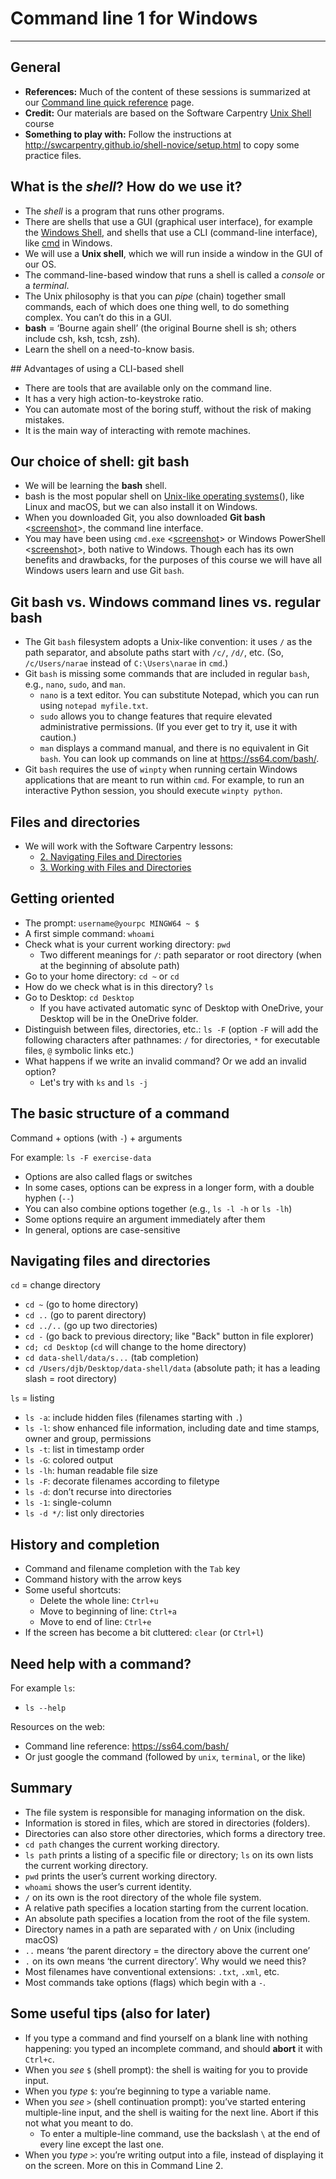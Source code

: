 # Command line 1 for Windows
____

## General

* **References:** Much of the content of these sessions is summarized at our [Command line quick reference](command_resources.md) page.
* **Credit:** Our materials are based on the Software Carpentry [Unix Shell](http://swcarpentry.github.io/shell-novice/) course
* **Something to play with:** Follow the instructions at <http://swcarpentry.github.io/shell-novice/setup.html> to copy some practice files.	

## What is the *shell*? How do we use it?

* The *shell* is a program that runs other programs. <!-- The shell is still a program, which takes input and gives output. The input is a command, though, so it seems as though we’re doing something different. In reality, using command line is no different than using any other program.-->
* There are shells that use a GUI (graphical user interface), for example the [Windows Shell](https://docs.microsoft.com/en-us/windows/win32/shell/shell-entry), and shells that use a CLI (command-line interface), like [cmd](https://en.wikipedia.org/wiki/Cmd.exe) in Windows. <!-- What is important to know is that the shell is the outermost layer around the operating system, and there is no one-to-one correspondence between an OS and a shell, although some shells are typically made for a specific OS. In Windows, for example, there are two CLI-based shells that come preinstalled, i.e. cmd and PowerShell, and others can be installed afterwards. -->
* We will use a **Unix shell**, which we will run inside a window in the GUI of our OS. <!-- macOS and Linux are Unix-like OS's, and come with a Unix shell preinstalled; but we can install one in Windows too. -->
* The command-line-based window that runs a shell is called a *console* or a *terminal*.
* The Unix philosophy is that you can _pipe_ (chain) together small commands, each of which does one thing well, to do something complex. You can’t do this in a GUI.
* **bash** = ‘Bourne again shell’ (the original Bourne shell is sh; others include csh, ksh, tcsh, zsh). <!-- We use and recommend bash. There are many different shells, some of which you end up downloading with program packages like Python.-->
* Learn the shell on a need-to-know basis. <!--There are commands you’ll use every day, some you’ll use for special purposes (and you’ll look up how they work when you need them), and some that you’ll never need.-->

## Advantages of using a CLI-based shell

* There are tools that are available only on the command line.
* It has a very high action-to-keystroke ratio.
* You can automate most of the boring stuff, without the risk of making mistakes.
* It is the main way of interacting with remote machines.

## Our choice of shell: git bash

* We will be learning the **bash** shell.
* bash is the most popular shell on [Unix-like operating systems](https://en.wikipedia.org/wiki/Unix-like)(), like Linux and macOS, but we can also install it on Windows.
* When you downloaded Git, you also downloaded **Git bash** <[screenshot](images/command_1_gitbash.png)>, the command line interface.
* You may have been using `cmd.exe` <[screenshot](images/getting_to_know_cmd.png)> or Windows PowerShell <[screenshot](images/command_1_powershell.png)>, both native to Windows. Though each has its own benefits and drawbacks, for the purposes of this course we will have all Windows users learn and use Git `bash`.

## Git bash vs. Windows command lines vs. regular bash

* The Git `bash` filesystem adopts a Unix-like convention: it uses `/` as the path separator, and absolute paths start with `/c/`, `/d/`, etc. (So, `/c/Users/narae` instead of `C:\Users\narae` in `cmd`.)
* Git `bash` is missing some commands that are included in regular `bash`, e.g., `nano`, `sudo`, and `man`.
	* `nano` is a text editor. You can substitute Notepad, which you can run using `notepad myfile.txt`.
	* `sudo` allows you to change features that require elevated administrative permissions. (If you ever get to try it, use it with caution.)
	* `man` displays a command manual, and there is no equivalent in Git `bash`. You can look up commands on line at <https://ss64.com/bash/>.
* Git `bash` requires the use of `winpty` when running certain Windows applications that are meant to run within `cmd`. For example, to run an interactive Python session, you should execute `winpty python`.

## Files and directories
* We will work with the Software Carpentry lessons:
  * [2. Navigating Files and Directories](http://swcarpentry.github.io/shell-novice/02-filedir/)
  * [3. Working with Files and Directories](http://swcarpentry.github.io/shell-novice/03-create/)

## Getting oriented

* The prompt: `username@yourpc MINGW64 ~ $`
* A first simple command: `whoami`
* Check what is your current working directory: `pwd`
	* Two different meanings for `/`: path separator or root directory (when at the beginning of absolute path)
* Go to your home directory: `cd ~` or `cd`
* How do we check what is in this directory? `ls`
* Go to Desktop: `cd Desktop`
	* If you have activated automatic sync of Desktop with OneDrive, your Desktop will be in the OneDrive folder.
* Distinguish between files, directories, etc.: `ls -F` (option `-F` will add the following characters after pathnames: `/` for directories, `*` for executable files, `@` symbolic links etc.)
* What happens if we write an invalid command? Or we add an invalid option?
	* Let's try with `ks` and `ls -j`

## The basic structure of a command

Command + options (with `-`) + arguments

For example: `ls -F exercise-data`

* Options are also called flags or switches
* In some cases, options can be express in a longer form, with a double hyphen (`--`)
* You can also combine options together (e.g., `ls -l -h` or `ls -lh`)
* Some options require an argument immediately after them
* In general, options are case-sensitive

## Navigating files and directories

`cd` = change directory
* `cd ~` (go to home directory)
* `cd ..` (go to parent directory)
* `cd ../..` (go up two directories)
* `cd -` (go back to previous directory; like "Back" button in file explorer)
* `cd; cd Desktop` (`cd` will change to the home directory)
* `cd data-shell/data/s...` (tab completion)
* `cd /Users/djb/Desktop/data-shell/data` (absolute path; it has a leading slash = root directory)

`ls` = listing
* `ls -a`: include hidden files (filenames starting with `.`)
* `ls -l`: show enhanced file information, including date and time stamps, owner and group, permissions
* `ls -t`: list in timestamp order
* `ls -G`: colored output
* `ls -lh`: human readable file size
* `ls -F`: decorate filenames according to filetype
* `ls -d`: don’t recurse into directories
* `ls -1`: single-column
* `ls -d */`: list only directories

## History and completion

* Command and filename completion with the `Tab` key
* Command history with the arrow keys
* Some useful shortcuts:
	* Delete the whole line: `Ctrl+u`
	* Move to beginning of line: `Ctrl+a`
	* Move to end of line: `Ctrl+e`
* If the screen has become a bit cluttered: `clear` (or `Ctrl+l`)

## Need help with a command?

For example `ls`:
* `ls --help`

Resources on the web:
* Command line reference: <https://ss64.com/bash/>
* Or just google the command (followed by `unix`, `terminal`, or the like)

## Summary

* The file system is responsible for managing information on the disk.
* Information is stored in files, which are stored in directories (folders).
* Directories can also store other directories, which forms a directory tree.
* `cd path` changes the current working directory.
* `ls path` prints a listing of a specific file or directory; `ls` on its own lists the current working directory.
* `pwd` prints the user’s current working directory.
* `whoami` shows the user’s current identity.
* `/` on its own is the root directory of the whole file system.
* A relative path specifies a location starting from the current location.
* An absolute path specifies a location from the root of the file system.
* Directory names in a path are separated with `/` on Unix (including macOS)
* `..` means ‘the parent directory = the directory above the current one’
* `.` on its own means ‘the current directory’. Why would we need this?
* Most filenames have conventional extensions: `.txt`, `.xml`, etc.
* Most commands take options (flags) which begin with a `-`.

## Some useful tips (also for later)

* If you type a command and find yourself on a blank line with nothing happening: you typed an incomplete command, and should **abort** it with `Ctrl+c`.
* When you *see* `$` (shell prompt): the shell is waiting for you to provide input.
* When you *type* `$`: you’re beginning to type a variable name.
* When you *see* `>` (shell continuation prompt): you’ve started entering multiple-line input, and the shell is waiting for the next line. Abort if this not what you meant to do.
	* To enter a multiple-line command, use the backslash `\` at the end of every line except the last one.
* When you *type* `>`: you’re writing output into a file, instead of displaying it on the screen. More on this in Command Line 2.

